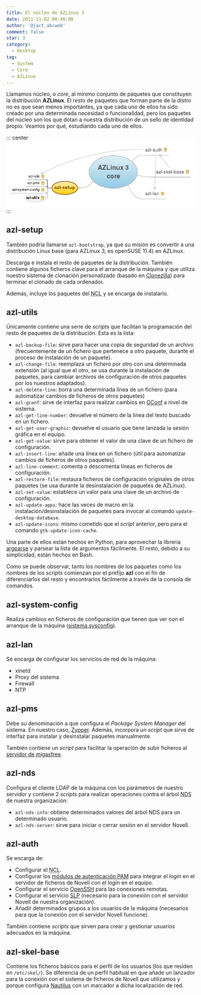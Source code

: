 ```yaml
---
title: El núcleo de AZLinux 3
date: 2011-11-02 08:49:00
author: '@jact_abcweb'
comment: false
star: 3
category:
  - Desktop
tag:
  - System
  - Core
  - AZLinux
---
```


Llamamos núcleo, o _core_, al mínimo conjunto de paquetes que constituyen la distribución **AZLinux**. El resto de paquetes que forman parte de la _distro_ no es que sean menos importantes, ya que cada uno de ellos ha sido creado por una determinada necesidad o funcionalidad, pero los paquetes del núcleo son los que dotan a nuestra distribución de un sello de identidad propio. Veamos por qué, estudiando cada uno de ellos.

<!-- more -->

::: center
![Paquetes del Core AZLinux 3](/img/azlinux_3_core.png 'Paquetes del Core AZLinux 3')
:::

## azl-setup

También podría llamarse `azl-bootstrap`, ya que su misión es convertir a una distribución Linux base (para AZLinux 3, es openSUSE 11.4) en AZLinux.

Descarga e instala el resto de paquetes de la distribución. También contiene algunos ficheros clave para el arranque de la máquina y que utiliza nuestro sistema de clonación personalizado (basado en [Clonezilla](http://clonezilla.org/)) para terminar el clonado de cada ordenador.

Además, incluye los paquetes del <acronym title="Novell Client for Linux">NCL</acronym> y se encarga de instalarlo.

## azl-utils

Únicamente contiene una serie de _scripts_ que facilitan la programación del resto de paquetes de la distribución. Esta es la lista:

- `azl-backup-file`: sirve para hacer una copia de seguridad de un archivo (frecuentemente de un fichero que pertenece a otro paquete, durante el proceso de instalación de un paquete).
- `azl-change-file`: reemplaza un fichero por otro con una determinada extensión (al igual que el otro, se usa durante la instalación de paquetes, para cambiar archivos de configuración de otros paquetes por los nuestros adaptados).
- `azl-delete-line`: borra una determinada línea de un fichero (para automatizar cambios de ficheros de otros paquetes)
- `azl-gconf`: sirve de interfaz para realizar cambios en [GConf](https://es.wikipedia.org/wiki/GConf) a nivel de sistema.
- `azl-get-line-number`: devuelve el número de la línea del texto buscado en un fichero.
- `azl-get-user-graphic`: devuelve el usuario que tiene lanzada la sesión gráfica en el equipo.
- `azl-get-value`: sirve para obtener el valor de una clave de un fichero de configuración.
- `azl-insert-line`: añade una línea en un fichero (útil para automatizar cambios de ficheros de otros paquetes).
- `azl-line-comment`: comenta o descomenta líneas en ficheros de configuración.
- `azl-restore-file`: restaura ficheros de configuración originales de otros paquetes (se usa durante la desinstalación de paquetes de AZLinux).
- `azl-set-value`: establece un valor para una clave de un archivo de configuración.
- `azl-update-apps`: hace las veces de macro en la instalación/desinstalación de paquetes para invocar al comando `update-desktop-database`.
- `azl-update-icons`: mismo cometido que el _script_ anterior, pero para el comando `gtk-update-icon-cache`.

Una parte de ellos están hechos en Python, para aprovechar la librería [argparse](http://docs.python.org/dev/library/argparse.html) y parsear la lista de argumentos fácilmente. El resto, debido a su simplicidad, están hechos en Bash.

Como se puede observar, tanto los nombres de los paquetes como los nombres de los _scripts_ comienzan por el prefijo **azl** con el fin de diferenciarlos del resto y encontrarlos fácilmente a través de la consola de comandos.

## azl-system-config

Realiza cambios en ficheros de configuración que tienen que ver con el arranque de la máquina ([sistema sysconfig](https://github.com/openSUSE/sysconfig)).

## azl-lan

Se encarga de configurar los servicios de red de la máquina:

- xinetd
- Proxy del sistema
- Firewall
- NTP

## azl-pms

Debe su denominación a que configura el _Package System Manager_ del sistema. En nuestro caso, [Zypper](https://es.opensuse.org/Zypper). Además, incorpora un _script_ que sirve de interfaz para instalar y desinstalar paquetes manualmente.

También contiene un _script_ para facilitar la operación de subir ficheros al [servidor de migasfree](http://www.migasfree.org/).

## azl-nds

Configura el cliente LDAP de la máquina con los parámetros de nuestro servidor y contiene 2 _scripts_ para realizar operaciones contra el árbol <acronym title="Novell Directory Services">NDS</acronym> de nuestra organización:

- `azl-nds-info`: obtiene determinados valores del árbol NDS para un determinado usuario.
- `azl-nds-server`: sirve para iniciar o cerrar sesión en el servidor Novell.

## azl-auth

Se encarga de:

- Configurar el <acronym title="Novell Client for Linux">NCL</acronym>.
- Configurar los [módulos de autenticación PAM](http://en.wikipedia.org/wiki/Pluggable_authentication_module) para integrar el _login_ en el servidor de ficheros de Novell con el _login_ en el equipo.
- Configurar el servicio [OpenSSH](http://www.openssh.com/) para las conexiones remotas.
- Configurar el servicio [SLP](http://en.wikipedia.org/wiki/Service_Location_Protocol) (necesario para la conexión con el servidor Novell de nuestra organización).
- Añadir determinados grupos a los usuarios de la máquina (necesarios para que la conexión con el servidor Novell funcione).

También contiene _scripts_ que sirven para crear y gestionar usuarios adecuados en la máquina.

## azl-skel-base

Contiene los ficheros básicos para el perfil de los usuarios (los que residen en `/etc/skel/`). Se diferencia de un perfil habitual en que añade un lanzador para la conexión con el sistema de ficheros de Novell que utilizamos y porque configura [Nautilus](https://wiki.gnome.org/action/show/Apps/Files) con un marcador a dicha localización de red.
